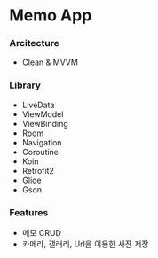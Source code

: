 # Memo App 

### Arcitecture
 - Clean & MVVM

### Library
 - LiveData
 - ViewModel
 - ViewBinding
 - Room
 - Navigation
 - Coroutine
 - Koin
 - Retrofit2
 - Glide
 - Gson

### Features
 - 메모 CRUD
 - 카메라, 갤러리, Url을 이용한 사진 저장
